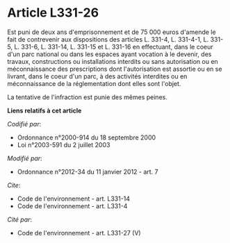 # Article L331-26

Est puni de deux ans d'emprisonnement et de 75 000 euros d'amende le fait de contrevenir aux dispositions des articles L.
331-4, L. 331-4-1, L. 331-5, L. 331-6, L. 331-14, L. 331-15 et L. 331-16 en effectuant, dans le coeur d'un parc national ou
dans les espaces ayant vocation à le devenir, des travaux, constructions ou installations interdits ou sans autorisation ou
en méconnaissance des prescriptions dont l'autorisation est assortie ou en se livrant, dans le coeur d'un parc, à des
activités interdites ou en méconnaissance de la réglementation dont elles sont l'objet. 

La tentative de l'infraction est punie des mêmes peines.

**Liens relatifs à cet article**

_Codifié par_:

  - Ordonnance n°2000-914 du 18 septembre 2000
  - Loi n°2003-591 du 2 juillet 2003

_Modifié par_:

  - Ordonnance n°2012-34 du 11 janvier 2012 - art. 7

_Cite_:

  - Code de l'environnement - art. L331-14
  - Code de l'environnement - art. L331-4

_Cité par_:

  - Code de l'environnement - art. L331-27 (V)
